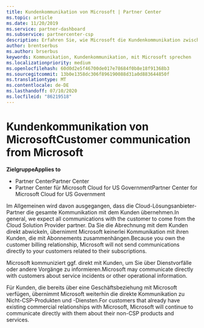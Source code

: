 ```yaml
---
title: Kundenkommunikation von Microsoft | Partner Center
ms.topic: article
ms.date: 11/20/2019
ms.service: partner-dashboard
ms.subservice: partnercenter-csp
description: Erfahren Sie, wie Microsoft die Kundenkommunikation zwischen Kunden und Partnern im Cloud Solution Provider-Programm erwartet.
author: brentserbus
ms.author: brserbus
keywords: Kommunikation, Kundenkommunikation, mit Microsoft sprechen
ms.localizationpriority: medium
ms.openlocfilehash: 60d0d2e5f46700de017e78684f0b8e18f91368b3
ms.sourcegitcommit: 13b0e1358dc306f896190088d31a0d883644850f
ms.translationtype: MT
ms.contentlocale: de-DE
ms.lasthandoff: 07/10/2020
ms.locfileid: "86219518"
---
```

# <a name="customer-communication-from-microsoft"></a><span data-ttu-id="aeb53-104">Kundenkommunikation von Microsoft</span><span class="sxs-lookup"><span data-stu-id="aeb53-104">Customer communication from Microsoft</span></span>

<span data-ttu-id="aeb53-105">**Zielgruppe**</span><span class="sxs-lookup"><span data-stu-id="aeb53-105">**Applies to**</span></span>

-  <span data-ttu-id="aeb53-106">Partner Center</span><span class="sxs-lookup"><span data-stu-id="aeb53-106">Partner Center</span></span>
-  <span data-ttu-id="aeb53-107">Partner Center für Microsoft Cloud for US Government</span><span class="sxs-lookup"><span data-stu-id="aeb53-107">Partner Center for Microsoft Cloud for US Government</span></span>


<span data-ttu-id="aeb53-108">Im Allgemeinen wird davon ausgegangen, dass die Cloud-Lösungsanbieter-Partner die gesamte Kommunikation mit dem Kunden übernehmen.</span><span class="sxs-lookup"><span data-stu-id="aeb53-108">In general, we expect all communications with the customer to come from the Cloud Solution Provider partner.</span></span> <span data-ttu-id="aeb53-109">Da Sie die Abrechnung mit dem Kunden direkt abwickeln, übernimmt Microsoft keinerlei Kommunikation mit ihren Kunden, die mit Abonnements zusammenhängen.</span><span class="sxs-lookup"><span data-stu-id="aeb53-109">Because you own the customer billing relationship, Microsoft will not send communications directly to your customers related to their subscriptions.</span></span>

<span data-ttu-id="aeb53-110">Microsoft kommuniziert ggf. direkt mit Kunden, um Sie über Dienstvorfälle oder andere Vorgänge zu informieren.</span><span class="sxs-lookup"><span data-stu-id="aeb53-110">Microsoft may communicate directly with customers about service incidents or other operational information.</span></span>

<span data-ttu-id="aeb53-111">Für Kunden, die bereits über eine Geschäftsbeziehung mit Microsoft verfügen, übernimmt Microsoft weiterhin die direkte Kommunikation zu Nicht-CSP-Produkten und -Diensten.</span><span class="sxs-lookup"><span data-stu-id="aeb53-111">For customers that already have existing commercial relationships with Microsoft, Microsoft will continue to communicate directly with them about their non-CSP products and services.</span></span>

 

 



